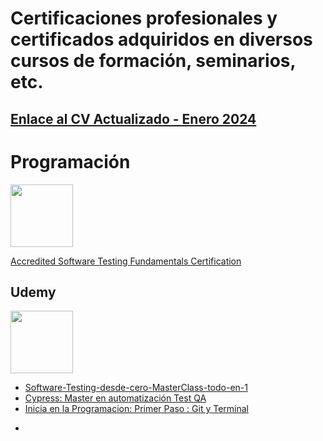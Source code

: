 # Certificaciones profesionales y certificados adquiridos en diversos cursos de formación, seminarios, etc.

## [Enlace al CV Actualizado - Enero 2024](CV-Matias-Sinare.pdf)

# Programación

<img src="https://github.com/matiassinare/Certificaciones/assets/85135296/72da113c-3b74-4c45-99cc-a25f649b917e" width="100" height="100">

[Accredited Software Testing Fundamentals Certification](http://badgr.com/public/assertions/TUVhAmV7QBe3XJySOKEoqA)

## Udemy

<img src="https://github.com/matiassinare/Certificaciones/assets/85135296/4aab7257-305d-4974-9cb9-f71504920437" width="100" height="100">

* [Software-Testing-desde-cero-MasterClass-todo-en-1](Programacion/Certificacion_Udemy-Software_Testing.pdf)
* [Cypress: Master en automatización Test QA](Programacion/Certificacion_Udemy-Automatizacion_Cypress.pdf)
* [Inicia en la Programacion: Primer Paso : Git y Terminal](Programacion/CertificacionUdemy-Git_GitHub.pdf)
-
